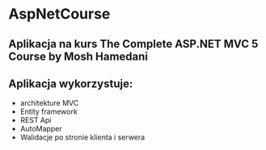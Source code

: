 # AspNetCourse

## Aplikacja na kurs The Complete ASP.NET MVC 5 Course by Mosh Hamedani

## Aplikacja wykorzystuje:
* architekture MVC
* Entity framework
* REST Api
* AutoMapper
* Walidacje po stronie klienta i serwera

